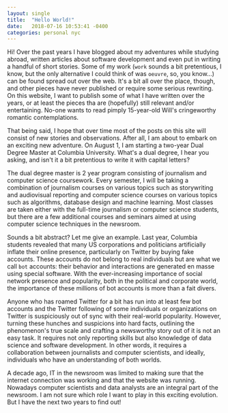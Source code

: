 ```yaml
---
layout: single
title:  "Hello World!"
date:   2018-07-16 10:53:41 -0400
categories: personal nyc
---
```


Hi! Over the past years I have blogged about my adventures while studying abroad, written articles about software development and even put in writing a handful of short stories. Some of my work (`work` sounds a bit pretentious, I know, but the only alternative I could think of was `oeuvre`, so, you know...) can be found spread out over the web. It's a bit all over the place, though, and other pieces have never published or require some serious rewriting. On this website, I want to publish some of what I have written over the years, or at least the pieces tha are (hopefully) still relevant and/or entertaining. No-one wants to read pimply 15-year-old Will's cringeworthy romantic contemplations.

That being said, I hope that over time most of the posts on this site will consist of new stories and observations. After all, I am about to embark on an exciting new adventure. On August 1, I am starting a two-year Dual Degree Master at Columbia University. What's a dual degree, I hear you asking, and isn't it a bit pretentious to write it with capital letters?

The dual degree master is 2 year program consisting of journalism and computer science coursework. Every semester, I will be taking a combination of journalism courses on various topics such as storywriting and audiovisual reporting and computer science courses on various topics such as algorithms, database design and machine learning. Most classes are taken either with the full-time journalism or computer science students, but there are a few additional courses and seminars aimed at using computer science techniques in the newsroom.

Sounds a bit abstract? Let me give an example. Last year, Columbia students revealed that many US corporations and politicians artificially inflate their online presence, particularly on Twitter by buying fake accounts. These accounts do not belong to real individuals but are what we call `bot` accounts: their behavior and interactions are generated en masse using special software. With the ever-increasing importance of social network presence and popularity, both in the political and corporate world, the importance of these millions of bot accounts is more than a fait divers.

Anyone who has roamed Twitter for a bit has run into at least few bot accounts and the Twitter following of some individuals or organizations on Twitter is suspiciously out of sync with their real-world popularity. However, turning these hunches and suspicions into hard facts, outlining the phenomenon's true scale and crafting a newsworthy story out of it is not an easy task. It requires not only reporting skills but also knowledge of data science and software development. In other words, it requires a collaboration between journalists and computer scientists, and ideally, individuals who have an understanding of both worlds.

A decade ago, IT in the newsroom was limited to making sure that the internet connection was working and that the website was running. Nowadays computer scientists and data analysts are an integral part of the newsroom. I am not sure which role I want to play in this exciting evolution. But I have the next two years to find out!
